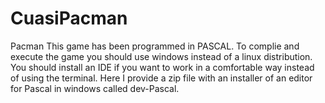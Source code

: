 # CuasiPacman
Pacman 
This game has been programmed in PASCAL.
To complie and execute the game you should use windows instead of a linux distribution.
You should install an IDE if you want to work in a comfortable way instead of using the terminal.
Here I provide a zip file with an installer of an editor for Pascal in windows called dev-Pascal.


